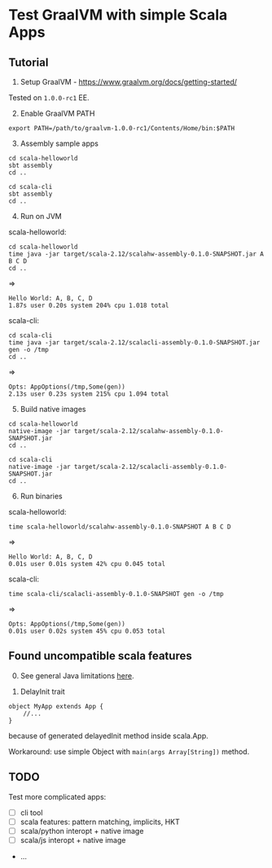# Test GraalVM with simple Scala Apps

## Tutorial

1. Setup GraalVM - https://www.graalvm.org/docs/getting-started/

Tested on `1.0.0-rc1` EE.

2. Enable GraalVM PATH

```
export PATH=/path/to/graalvm-1.0.0-rc1/Contents/Home/bin:$PATH
```

3. Assembly sample apps

```
cd scala-helloworld
sbt assembly
cd ..
```

```
cd scala-cli
sbt assembly
cd ..
```


4. Run on JVM

scala-helloworld:

```
cd scala-helloworld
time java -jar target/scala-2.12/scalahw-assembly-0.1.0-SNAPSHOT.jar A B C D
cd ..
```
=>

```
Hello World: A, B, C, D
1.87s user 0.20s system 204% cpu 1.018 total
```

scala-cli:

```
cd scala-cli
time java -jar target/scala-2.12/scalacli-assembly-0.1.0-SNAPSHOT.jar gen -o /tmp
cd ..
```
=>
```
Opts: AppOptions(/tmp,Some(gen))
2.13s user 0.23s system 215% cpu 1.094 total
```

5. Build native images

```
cd scala-helloworld
native-image -jar target/scala-2.12/scalahw-assembly-0.1.0-SNAPSHOT.jar
cd ..
```

```
cd scala-cli
native-image -jar target/scala-2.12/scalacli-assembly-0.1.0-SNAPSHOT.jar
cd ..
```

6. Run binaries

scala-helloworld:


```
time scala-helloworld/scalahw-assembly-0.1.0-SNAPSHOT A B C D
```

=>

```
Hello World: A, B, C, D
0.01s user 0.01s system 42% cpu 0.045 total
```

scala-cli:

```
time scala-cli/scalacli-assembly-0.1.0-SNAPSHOT gen -o /tmp
```

=>

```
Opts: AppOptions(/tmp,Some(gen))
0.01s user 0.02s system 45% cpu 0.053 total
```

## Found uncompatible scala features

0. See general Java limitations [here](https://github.com/oracle/graal/blob/master/substratevm/LIMITATIONS.md).

1. DelayInit trait

```
object MyApp extends App {
    //...
}
```

because of generated delayedInit method inside scala.App.

Workaround: use simple Object with `main(args Array[String])` method.


## TODO

Test more complicated apps:

* [ ] cli tool
* [ ] scala features: pattern matching, implicits, HKT
* [ ] scala/python interopt + native image
* [ ] scala/js interopt + native image
* ...

